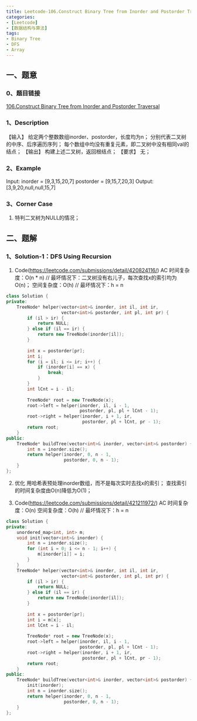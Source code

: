 ```yaml
---
title: Leetcode-106.Construct Binary Tree from Inorder and Postorder Traversal
categories: 
- [Leetcode]
- [数据结构与算法]
tags: 
- Binary Tree
- DFS
- Array
---
```


## 一、题意

### 0、题目链接
[106.Construct Binary Tree from Inorder and Postorder Traversal](https://leetcode.com/problems/construct-binary-tree-from-inorder-and-postorder-traversal/)

### 1、Description
【输入】
给定两个整数数组inorder、postorder，长度均为n；
分别代表二叉树的中序、后序遍历序列；
每个数组中均没有重复元素，即二叉树中没有相同val的结点；
【输出】
构建上述二叉树，返回根结点；
【要求】
无；

### 2、Example
Input: 
inorder = [9,3,15,20,7]
postorder = [9,15,7,20,3]
Output: [3,9,20,null,null,15,7]

<!-- more -->

### 3、Corner Case
1. 特判二叉树为NULL的情况；

## 二、题解

### 1、Solution-1：DFS Using Recursion
1. Code(https://leetcode.com/submissions/detail/420824116/)
AC
时间复杂度：O(n * n) // 最坏情况下：二叉树没有右儿子，每次查找x的索引均为O(n)；
空间复杂度：O(h) // 最坏情况下：h = n
```C++
class Solution {
private:
    TreeNode* helper(vector<int>& inorder, int il, int ir,
                     vector<int>& postorder, int pl, int pr) {
        if (il > ir) {
            return NULL;
        } else if (il == ir) {
            return new TreeNode(inorder[il]);
        }
        
        int x = postorder[pr];
        int i;
        for (i = il; i <= ir; i++) {
            if (inorder[i] == x) {
                break;
            }
        }
        int lCnt = i - il;
        
        TreeNode* root = new TreeNode(x);
        root->left = helper(inorder, il, i - 1,
                            postorder, pl, pl + lCnt - 1);
        root->right = helper(inorder, i + 1, ir,
                             postorder, pl + lCnt, pr - 1);
        return root;
    }
public:
    TreeNode* buildTree(vector<int>& inorder, vector<int>& postorder) {
        int n = inorder.size();
        return helper(inorder, 0, n - 1, 
                      postorder, 0, n - 1);
    }
};
```

2. 优化
用哈希表预处理inorder数组，而不是每次实时去找x的索引；
查找索引的时间复杂度由O(n)降低为O(1)；

3. Code(https://leetcode.com/submissions/detail/421211972/)
AC
时间复杂度：O(n) 
空间复杂度：O(h) // 最坏情况下：h = n
```C++
class Solution {
private:
    unordered_map<int, int> m;
    void init(vector<int>& inorder) {
        int n = inorder.size();
        for (int i = 0; i <= n - 1; i++) {
            m[inorder[i]] = i;
        }
    }
    TreeNode* helper(vector<int>& inorder, int il, int ir,
                     vector<int>& postorder, int pl, int pr) {
        if (il > ir) {
            return NULL;
        } else if (il == ir) {
            return new TreeNode(inorder[il]);
        }
        
        int x = postorder[pr];
        int i = m[x];
        int lCnt = i - il;
        
        TreeNode* root = new TreeNode(x);
        root->left = helper(inorder, il, i - 1,
                            postorder, pl, pl + lCnt - 1);
        root->right = helper(inorder, i + 1, ir,
                             postorder, pl + lCnt, pr - 1);
        return root;
    }
public:
    TreeNode* buildTree(vector<int>& inorder, vector<int>& postorder) {
        init(inorder);
        int n = inorder.size();
        return helper(inorder, 0, n - 1, 
                      postorder, 0, n - 1);
    }
};
```